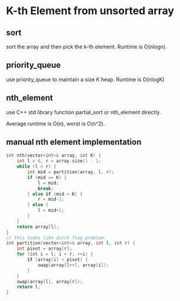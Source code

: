 # K-th Element from unsorted array

## sort
sort the array and then pick the k-th element. Runtime is O(nlogn).

## priority_queue
use priority_queue to maintain a size K heap. Runtime is O(nlogK)

## nth_element
use C++ std library function partial_sort or nth_element directly.

Average runtime is O(n), worst is O(n^2).

## manual nth element implementation
```C++
int nth(vector<int>& array, int K) {
    int l = 0, r = array.size() - 1;
    while (l < r) {
        int mid = partition(array, l, r);
        if (mid == K) {
            l = mid;
            break;
        } else if (mid > K) {
            r = mid-1;
        } else {
            l = mid+1;
        }
    }
    return array[l];
}
// this looks like dutch flag problem.
int partition(vector<int>& array, int l, int r) {
    int pivot = array[r];
    for (int i = l; i < r; ++i) {
        if (array[i] < pivot) {
            swap(array[l++], array[i]);
        }
    }
    swap(array[l], array[r]);
    return l;
}
```
